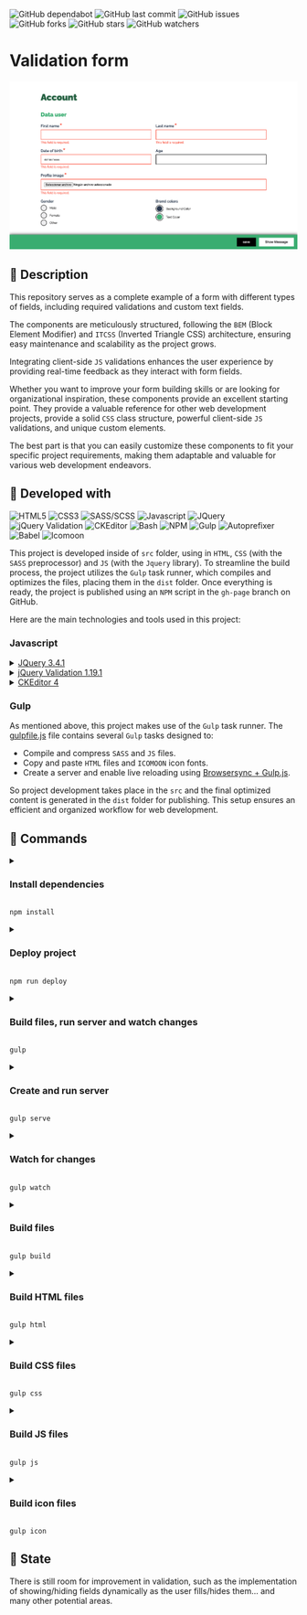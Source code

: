 ![GitHub dependabot](https://img.shields.io/badge/dependabot-enabled-025e8c?logo=Dependabot)
![GitHub last commit](https://img.shields.io/github/last-commit/beatrizsmerino/validation-form)
![GitHub issues](https://img.shields.io/github/issues/beatrizsmerino/validation-form)
![GitHub forks](https://img.shields.io/github/forks/beatrizsmerino/validation-form)
![GitHub stars](https://img.shields.io/github/stars/beatrizsmerino/validation-form)
![GitHub watchers](https://img.shields.io/github/watchers/beatrizsmerino/validation-form)

# Validation form

![Validation Form](README/images/validation-form.gif)

## 🎯 Description

This repository serves as a complete example of a form with different types of fields, including required validations and custom text fields.

The components are meticulously structured, following the `BEM` (Block Element Modifier) and `ITCSS` (Inverted Triangle CSS) architecture, ensuring easy maintenance and scalability as the project grows.

Integrating client-side `JS` validations enhances the user experience by providing real-time feedback as they interact with form fields.

Whether you want to improve your form building skills or are looking for organizational inspiration, these components provide an excellent starting point. They provide a valuable reference for other web development projects, provide a solid `CSS` class structure, powerful client-side `JS` validations, and unique custom elements.

The best part is that you can easily customize these components to fit your specific project requirements, making them adaptable and valuable for various web development endeavors.

## 🧩 Developed with

![HTML5](https://img.shields.io/badge/-HTML5-E34F26?style=for-the-badge&logo=html5&logoColor=white)
![CSS3](https://img.shields.io/badge/-Css3-2173F6?style=for-the-badge&logo=css3&logoColor=white)
![SASS/SCSS](https://img.shields.io/badge/-SASS/SCSS-CC6699?style=for-the-badge&logo=sass&logoColor=white)
![Javascript](https://img.shields.io/badge/-Javascript-F7DF1E?style=for-the-badge&logo=javascript&logoColor=black)
![JQuery](https://img.shields.io/badge/-JQuery-183353?style=for-the-badge&logo=JQuery&logoColor=white)
![jQuery Validation](https://img.shields.io/badge/-jQuery%20Validation-bb002b?style=for-the-badge&logo=jquery&logoColor=white)
![CKEditor](https://img.shields.io/badge/-ckeditor4-0287D0?style=for-the-badge&logo=ckeditor4&logoColor=white)
![Bash](https://img.shields.io/badge/Bash-3D4648?style=for-the-badge&logo=gnu-bash&logoColor=white)
![NPM](https://img.shields.io/badge/-NPM-CB3837?style=for-the-badge&logo=npm&logoColor=white)
![Gulp](https://img.shields.io/badge/-Gulp-D34A47?style=for-the-badge&logo=gulp&logoColor=white)
![Autoprefixer](https://img.shields.io/badge/-Autoprefixer-FF9900?style=for-the-badge&logo=autoprefixer&logoColor=white)
![Babel](https://img.shields.io/badge/-babel-F9DC3E?style=for-the-badge&logo=babel&logoColor=000000)
![Icomoon](https://img.shields.io/badge/-Icomoon-02A8F3?style=for-the-badge&logo=icomoon&logoColor=white)

This project is developed inside of `src` folder, using in `HTML`, `CSS` (with the `SASS` preprocessor) and `JS` (with the `Jquery` library).
To streamline the build process, the project utilizes the `Gulp` task runner, which compiles and optimizes the files, placing them in the `dist` folder.
Once everything is ready, the project is published using an `NPM` script in the `gh-page` branch on GitHub.

Here are the main technologies and tools used in this project:

### Javascript

<details>
	<summary>
		<a href="https://jquery.com/">
			JQuery 3.4.1
		</a>
	</summary>
	<div>
		<p>
			jQuery is a fast, small, and feature-rich <code>JavaScript</code> library. It makes things like <code>HTML</code> document traversal and manipulation, event handling, animation, and <code>Ajax</code> much simpler with an easy-to-use API that works across a multitude of browsers.
		</p>
	</div>
</details>

<details>
	<summary>
		<a href="https://jqueryvalidation.org/">
			jQuery Validation 1.19.1
		</a>
	</summary>
	<div>
		<p>
			This jQuery plugin makes simple clientside form validation easy, whilst still offering plenty of customization options. It makes a good choice if you’re building something new from scratch, but also when you’re trying to integrate something into an existing application with lots of existing markup. The plugin comes bundled with a useful set of validation methods, including URL and email validation, while providing an API to write your own methods. All bundled methods come with default error messages in english and translations into 37 other languages.
		</p>
		<p>
			Some more methods are provided as add-ons, and are currently included in <code>additional-methods.min.js</code> in the download package. You can find the source code for all additional methods in the <a href="https://github.com/jquery-validation/jquery-validation/tree/master/src/additional">GitHub repository</a>.
		</p>
	</div>
</details>

<details>
	<summary>
		<a href="https://ckeditor.com/ckeditor-4/">
			CKEditor 4
		</a>
	</summary>
	<div>
		<p>
			Modern <code>JavaScript</code> rich text editor with a modular architecture. Its clean UI and features provide the perfect WYSIWYG UX ❤️ for creating semantic content. It is full of features like pasting from Word, Excel and Google Docs. It's excellent table support with column resizing, row and column selection. You can include multimedia embeds as insert images, videos, tweets, Instagram posts widgets, code snippets, mathematical formulas and more. It has spreadsheets to create data grids within the editor. It uses autocomplete, @mentions, emoji 😊, styling and formatting plugins (copy formatting feature). It is designed with inline and iframe UI, autogrow, maximize mode for distraction-free typing with the read-only mode ...and more!
		</p>
		<p>
			Here you can see the <a href="https://github.com/beatrizsmerino/validation-form/blob/master/src/js/libs/ckeditor/README.md">README.md</a> file of this project and the <a href="https://github.com/beatrizsmerino/validation-form/tree/master/src/js/libs/ckeditor/samples">samples</a> folder.
		</p>
	</div>
</details>

### Gulp

As mentioned above, this project makes use of the `Gulp` task runner. The [gulpfile.js](https://github.com/beatrizsmerino/validation-form/blob/master/gulpfile.js) file contains several `Gulp` tasks designed to:

-   Compile and compress `SASS` and `JS` files.
-   Copy and paste `HTML` files and `ICOMOON` icon fonts.
-   Create a server and enable live reloading using [Browsersync + Gulp.js](https://browsersync.io/docs/gulp).

So project development takes place in the `src` and the final optimized content is generated in the `dist` folder for publishing. This setup ensures an efficient and organized workflow for web development.

## 🚀 Commands

<details>
	<summary>
		<h3>
			Install dependencies
		</h3>
	</summary>
	<div>
		To configure the project, after cloning this repository, you need to install the required NPM packages.
	</div>
</details>

```shell
npm install
```

<details>
	<summary>
		<h3>
			Deploy project
		</h3>
	</summary>
	<div>
		Once the development of the code in the `src` folder is finished, you can publish the project with the contents of the `dist` folder to Github Pages (`gh-pages` branch).
	</div>
</details>

```shell
npm run deploy
```

<details>
	<summary>
		<h3>
			Build files, run server and watch changes
		</h3>
	</summary>
	<div>
		<p>
			The default gulp task handles various tasks:
		</p>
		<ol>
			<li>
				Creates the <code>dist</code> folder if it does not exist.
			</li>
			<li>
				Build <code>html</code>, <code>css</code>, <code>js</code> and font icons of <code>icomoon</code> in the <code>dist</code> folder.
			</li>
			<li>
				Watch for changes inside the <code>src</code> folder to rebuild the files.
			</li>
			<li>
				Sets a server and reloads it automatically when changes are made to the <code>dist</code> folder.
			</li>
		</ol>
	</div>
</details>

```shell
gulp
```

<details>
	<summary>
		<h3>Create and run server</h3>
	</summary>
	<div>
		<p>
			This command is able to:
		</p>
		<ol>
			<li>
				Create a static server with the <code>browserSync</code> package.
			</li>
			<li>
				Serve the files in the <code>dist</code> folder.
			</li>
			<li>
				Open the default <code>index.html</code> file in any of these browsers: <code>Chrome</code> and <code>Firefox</code>.
			</li>
		</ol>
	</div>
</details>

```shell
gulp serve
```

<details>
	<summary>
		<h3>
			Watch for changes
		</h3>
	</summary>
	<div>
		<p>
			This command is a powerful tool that performs the following tasks:
		</p>
		<ol>
			<li>
				Create and launch a server.
			</li>
			<li>
				Observe the changes in the <code>html</code>, <code>sass</code>, <code>icomoon</code> and <code>js</code> files located inside the <code>src</code> folder.
			</li>
			<li>
				When a change occurs, runs the necessary tasks to re-generate the files inside the <code>dist</code> folder.
			</li>
			<li>
				Consequently, it reloads the server automatically, if there are any changes in the files inside the <code>dist</code> folder.
			</li>
		</ol>
		<p>
			This ensures a smooth development experience, as you can make changes to your source files and see updates in real time without manually refreshing the page.
		</p>
	</div>
</details>

```shell
gulp watch
```

<details>
	<summary>
		<h3>
			Build files
		</h3>
	</summary>
	<div>
		<p>
			This command is able to:
		</p>
		<ol>
			<li>
				Creates the <code>dist</code> folder if it does not exist.
			</li>
			<li>
				Build the <code>html</code>, <code>css</code>, <code>js</code> and <code>icomoon</code> on <code>dist</code> folder.
			</li>
		</ol>
	</div>
</details>

```shell
gulp build
```

<details>
	<summary>
		<h3>
			Build HTML files
		</h3>
	</summary>
	<div>
		<p>
			This command is able to:
		</p>
		<ol>
			<li>
				Creates the <code>dist</code> folder if it does not exist.
			</li>
			<li>
				Copies the <code>html</code> files from the <code>src</code> folder to the <code>dist</code> folder.
			</li>
		</ol>
	</div>
</details>

```shell
gulp html
```

<details>
	<summary>
		<h3>
			Build CSS files
		</h3>
	</summary>
	<div>
		<p>
			This command is able to:
		</p>
		<ol>
			<li>
				Creates the <code>dist</code> folder if it does not exist.
			</li>
			<li>
				Performs a series of processes:
				<ul>
					<li>
						Compiles the <code>styles.sass</code> file, including its imported partials located at <code>src/sass/</code>.
					</li>
					<li>
						Adds prefixes to <code>CSS</code>. properties for better browser compatibility.
					</li>
					<li>
						Compresses the <code>CSS</code>. file to reduce its size for optimized performance.
					</li>
					<li>
						Creates and adds a <code>mapping</code> for the debugger styles in the browser inspector for easier debugging.
					</li>
					<li>
						Applies a Gulp Plugin, <code>Line Ending Corrector</code>, to ensure consistent line endings in your <code>CSS</code>. files.
					</li>
				</ul>
			</li>
			<li>
				Export the <code>styles.min.css</code> file to <code>dist/css/</code> folder.
			</li>
		</ol>
	</div>
</details>

```shell
gulp css
```

<details>
	<summary>
		<h3>
			Build JS files
		</h3>
	</summary>
	<div>
		<p>
			This command is able to:
		</p>
		<ol>
			<li>
				Creates the <code>dist</code> folder if it does not exist.
			</li>
			<li>
				Copies files of <code>JS</code> libraries from <code>src/js/libs</code> and pastes them into <code>dist/js/libs</code> folder.
			</li>
			<li>
				Performs a series of processes:
				<ul>
					<li>
						Compile partials <code>JS</code> files partials located at <code>src/js/</code>.
					</li>
					<li>
						Use <code>Babel</code>, a JavaScript compiler, to ensure backward compatibility and compatibility with various browsers.
					</li>
					<li>
						Minifies the concatenated file, reducing its size for optimized performance.
					</li>
					<li>
						Applies a Gulp Plugin, <code>Line Ending Corrector</code>, to ensure consistent line endings in your <code>JS</code>. files.
					</li>
				</ul>
			</li>
			<li>
				Export the <code>scripts.min.js</code> file to <code>dist/js</code> folder.
			</li>
		</ol>
	</div>
</details>

```shell
gulp js
```

<details>
	<summary>
		<h3>
			Build icon files
		</h3>
	</summary>
	<div>
		<p>
			This project uses icons from <a href="https://icomoon.io/app/#/select">icomoon.io</a>, an online tool app that has 2 buttons to <code>generate SVG & More</code> and <code>generate Font</code>.
			</br>
			The <code>src/icomoon/</code> folder contains a mix of both downloaded folders.
		</p>
		<p>
			This command is able to:
		</p>
		<ol>
			<li>
				Creates the <code>dist</code> folder if it does not exist.
			</li>
			<li>
				Gets <code>style.css</code> file from <code>src/icomoon/</code> folder, generates a new compressed file, renames it <code>fonts.min.css</code> and export the file to <code>dist/icomoon</code>.
			</li>
			<li>
				Copy directory <code>src/icomoon/fonts</code>, containing the fonts (EOT, SVG, TTF, WOFF), and paste the files into <code>dist/icomoon/fonts</code>
			</li>
		</ol>
	</div>
</details>

```shell
gulp icon
```

## 🚧 State

There is still room for improvement in validation, such as the implementation of showing/hiding fields dynamically as the user fills/hides them... and many other potential areas.
